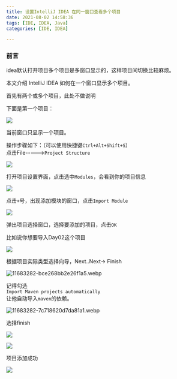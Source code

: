 ```yaml
---
title: 设置IntelliJ IDEA 在同一窗口查看多个项目
date: 2021-08-02 14:58:36
tags: [IDE, IDEA, Java]
categories: [IDE, IDEA]

---
```


### 前言

idea默认打开项目多个项目是多窗口显示的，这样项目间切换比较麻烦。

本文介绍 IntelliJ IDEA 如何在一个窗口显示多个项目。

首先有两个或多个项目，此处不做说明

下面是第一个项目：

![](https://s2.loli.net/2023/06/11/mhbEXqQjCTJag5Z.webp)

当前窗口只显示一个项目。

操作步骤如下：（可以使用快捷键`Ctrl+Alt+Shift+S`）  
点击File----->`Project Structure`

![](https://s2.loli.net/2023/06/11/1xUnrfHBYLcudgE.webp)

打开项目设置界面，点击选中`Modules`，会看到你的项目信息

![](https://s2.loli.net/2023/06/11/NoAbBGYhtEkJWXQ.webp)

点击`+`号，出现添加模块的窗口，点击`Import Module `

![](https://s2.loli.net/2023/06/11/I6LO9gPK8njrHoy.webp)

弹出项目选择窗口，选择要添加的项目，点击`OK  `

比如说你想要导入Day02这个项目

![](https://s2.loli.net/2023/06/11/uVGQw8dTaMqjt2O.webp)

根据项目实际类型选择向导，Next..Next-> Finish  

![11683282-bce268bb2e26f1a5.webp](https://s2.loli.net/2023/06/11/KIaSXTHz7pvYG3C.webp)

记得勾选  
`Import Maven projects automatically`  
让他自动导入`maven`的依赖。  

![11683282-7c718620d7da81a1.webp](https://s2.loli.net/2023/06/11/XsnbAMhURV8CzPT.webp)

选择finish  

![](https://s2.loli.net/2023/06/11/7iE4xNAR5tOrVCP.webp)


![](https://s2.loli.net/2023/06/11/B8gYFmUtbynRO69.webp)


项目添加成功

![](https://s2.loli.net/2023/06/11/yQtkuSPebhFNzH8.webp)



